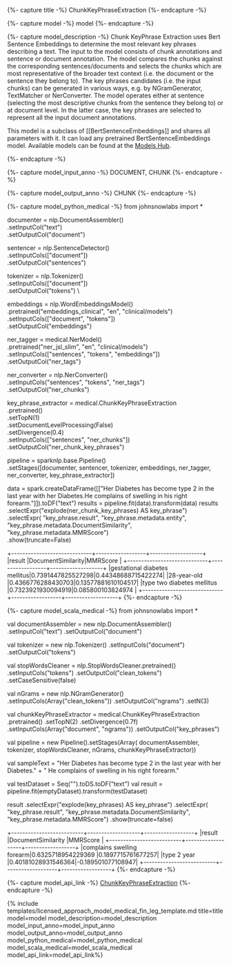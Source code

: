 {%- capture title -%}
ChunkKeyPhraseExtraction
{%- endcapture -%}

{%- capture model -%}
model
{%- endcapture -%}

{%- capture model_description -%}
Chunk KeyPhrase Extraction uses Bert Sentence Embeddings to determine the most relevant key phrases describing a text. 
The input to the model consists of chunk annotations and sentence or document annotation. The model compares the chunks 
against the corresponding sentences/documents and selects the chunks which are most representative of the broader text 
context (i.e. the document or the sentence they belong to). The key phrases candidates (i.e. the input chunks) can be 
generated in various ways, e.g. by NGramGenerator, TextMatcher or NerConverter. The model operates either at sentence 
(selecting the most descriptive chunks from the sentence they belong to) or at document level. In the latter case, the 
key phrases are selected to represent all the input document annotations.

This model is a subclass of [[BertSentenceEmbeddings]] and shares all parameters with it. It can load any pretrained
BertSentenceEmbeddings model. Available models can be found at the [Models Hub](https://nlp.johnsnowlabs.com/models?task=Sentence+Embeddings).


{%- endcapture -%}

{%- capture model_input_anno -%}
DOCUMENT, CHUNK
{%- endcapture -%}

{%- capture model_output_anno -%}
CHUNK
{%- endcapture -%}

{%- capture model_python_medical -%}
from johnsnowlabs import *

documenter = nlp.DocumentAssembler() \
    .setInputCol("text") \
    .setOutputCol("document")

sentencer = nlp.SentenceDetector() \
    .setInputCols(["document"])\
    .setOutputCol("sentences")

tokenizer = nlp.Tokenizer() \
    .setInputCols(["document"]) \
    .setOutputCol("tokens") \

embeddings = nlp.WordEmbeddingsModel() \
    .pretrained("embeddings_clinical", "en", "clinical/models") \
    .setInputCols(["document", "tokens"]) \
    .setOutputCol("embeddings")

ner_tagger = medical.NerModel() \
    .pretrained("ner_jsl_slim", "en", "clinical/models") \
    .setInputCols(["sentences", "tokens", "embeddings"]) \
    .setOutputCol("ner_tags")

ner_converter = nlp.NerConverter()\
    .setInputCols("sentences", "tokens", "ner_tags")\
    .setOutputCol("ner_chunks")

key_phrase_extractor = medical.ChunkKeyPhraseExtraction\
    .pretrained()\
    .setTopN(1)\
    .setDocumentLevelProcessing(False)\
    .setDivergence(0.4)\
    .setInputCols(["sentences", "ner_chunks"])\
    .setOutputCol("ner_chunk_key_phrases")

pipeline = sparknlp.base.Pipeline() \
    .setStages([documenter, sentencer, tokenizer, embeddings, ner_tagger, ner_converter, key_phrase_extractor])

data = spark.createDataFrame([["Her Diabetes has become type 2 in the last year with her Diabetes.He complains of swelling in his right forearm."]]).toDF("text")
results = pipeline.fit(data).transform(data)
results\
    .selectExpr("explode(ner_chunk_key_phrases) AS key_phrase")\
    .selectExpr(
        "key_phrase.result",
        "key_phrase.metadata.entity",
        "key_phrase.metadata.DocumentSimilarity",
        "key_phrase.metadata.MMRScore")\
    .show(truncate=False)
    
+-----------------------------+------------------+-------------------+
|result                       |DocumentSimilarity|MMRScore           |
+-----------------------------+------------------+-------------------+
|gestational diabetes mellitus|0.7391447825527298|0.44348688715422274|
|28-year-old                  |0.4366776288430703|0.13577881610104517|
|type two diabetes mellitus   |0.7323921930094919|0.085800103824974  |
+-----------------------------+------------------+-------------------+
{%- endcapture -%}

{%- capture model_scala_medical -%}
from johnsnowlabs import *

val documentAssembler = new nlp.DocumentAssembler()
    .setInputCol("text")
    .setOutputCol("document")

val tokenizer = new nlp.Tokenizer()
    .setInputCols("document")
    .setOutputCol("tokens")

val stopWordsCleaner = nlp.StopWordsCleaner.pretrained()
    .setInputCols("tokens")
    .setOutputCol("clean_tokens")
    .setCaseSensitive(false)

val nGrams = new nlp.NGramGenerator()
    .setInputCols(Array("clean_tokens"))
    .setOutputCol("ngrams")
    .setN(3)


val chunkKeyPhraseExtractor = medical.ChunkKeyPhraseExtraction
    .pretrained()
    .setTopN(2)
    .setDivergence(0.7f)
    .setInputCols(Array("document", "ngrams"))
    .setOutputCol("key_phrases")

val pipeline = new Pipeline().setStages(Array(
    documentAssembler,
    tokenizer,
    stopWordsCleaner,
    nGrams,
    chunkKeyPhraseExtractor))

val sampleText = "Her Diabetes has become type 2 in the last year with her Diabetes." +
    " He complains of swelling in his right forearm."

val testDataset = Seq("").toDS.toDF("text")
val result = pipeline.fit(emptyDataset).transform(testDataset)

result
    .selectExpr("explode(key_phrases) AS key_phrase")
    .selectExpr(
        "key_phrase.result",
        "key_phrase.metadata.DocumentSimilarity",
        "key_phrase.metadata.MMRScore")
    .show(truncate=false)

+--------------------------+-------------------+------------------+
|result                    |DocumentSimilarity |MMRScore          |
+--------------------------+-------------------+------------------+
|complains swelling forearm|0.6325718954229369 |0.1897715761677257|
|type 2 year               |0.40181028931546364|-0.189501077108947|
+--------------------------+-------------------+------------------+
{%- endcapture -%}

{%- capture model_api_link -%}
[ChunkKeyPhraseExtraction](https://nlp.johnsnowlabs.com/licensed/api/com/johnsnowlabs/nlp/annotators/chunker/ChunkKeyPhraseExtraction)
{%- endcapture -%}

{% include templates/licensed_approach_model_medical_fin_leg_template.md
title=title
model=model
model_description=model_description
model_input_anno=model_input_anno
model_output_anno=model_output_anno
model_python_medical=model_python_medical
model_scala_medical=model_scala_medical
model_api_link=model_api_link%}
